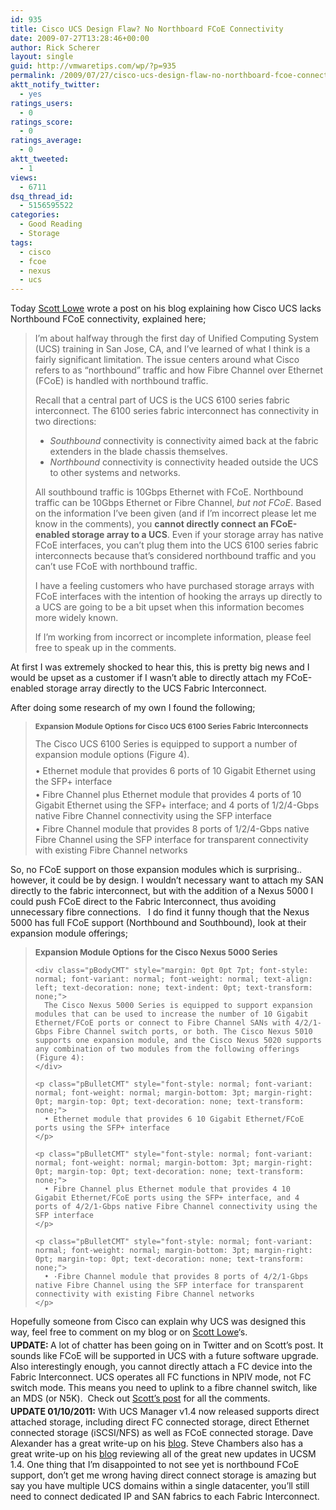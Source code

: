 ```yaml
---
id: 935
title: Cisco UCS Design Flaw? No Northboard FCoE Connectivity
date: 2009-07-27T13:28:46+00:00
author: Rick Scherer
layout: single
guid: http://vmwaretips.com/wp/?p=935
permalink: /2009/07/27/cisco-ucs-design-flaw-no-northboard-fcoe-connectivity/
aktt_notify_twitter:
  - yes
ratings_users:
  - 0
ratings_score:
  - 0
ratings_average:
  - 0
aktt_tweeted:
  - 1
views:
  - 6711
dsq_thread_id:
  - 5156595522
categories:
  - Good Reading
  - Storage
tags:
  - cisco
  - fcoe
  - nexus
  - ucs
---
```

Today <a href="http://blog.scottlowe.org/2009/07/27/potential-ucs-issue-northbound-fcoe-connectivity/#comment-45247" target="_blank">Scott Lowe</a> wrote a post on his blog explaining how Cisco UCS lacks Northbound FCoE connectivity, explained here;

> I’m about halfway through the first day of Unified Computing System (UCS) training in San Jose, CA, and I’ve learned of what I think is a fairly significant limitation. The issue centers around what Cisco refers to as “northbound” traffic and how Fibre Channel over Ethernet (FCoE) is handled with northbound traffic.
> 
> Recall that a central part of UCS is the UCS 6100 series fabric interconnect. The 6100 series fabric interconnect has connectivity in two directions:
> 
>   * _Southbound_ connectivity is connectivity aimed back at the fabric extenders in the blade chassis themselves.
>   * _Northbound_ connectivity is connectivity headed outside the UCS to other systems and networks.
> 
> All southbound traffic is 10Gbps Ethernet with FCoE. Northbound traffic can be 10Gbps Ethernet or Fibre Channel, _but not FCoE_. Based on the information I’ve been given (and if I’m incorrect please let me know in the comments), you **cannot directly connect an FCoE-enabled storage array to a UCS**. Even if your storage array has native FCoE interfaces, you can’t plug them into the UCS 6100 series fabric interconnects because that’s considered northbound traffic and you can’t use FCoE with northbound traffic.
> 
> I have a feeling customers who have purchased storage arrays with FCoE interfaces with the intention of hooking the arrays up directly to a UCS are going to be a bit upset when this information becomes more widely known.
> 
> If I’m working from incorrect or incomplete information, please feel free to speak up in the comments.

At first I was extremely shocked to hear this, this is pretty big news and I would be upset as a customer if I wasn&#8217;t able to directly attach my FCoE-enabled storage array directly to the UCS Fabric Interconnect.

After doing some research of my own I found the following;

<!--more-->

> <p class="pSubhead2CMT" style="font-size: 9pt; font-style: normal; font-variant: normal; font-weight: bold; margin-left: 0pt; margin-right: 0pt; text-align: left; text-decoration: none; text-indent: 0pt; text-transform: none;">
>   Expansion Module Options for Cisco UCS 6100 Series Fabric Interconnects
> </p>
> 
> <div class="pBodyCMT" style="margin: 0pt 0pt 7pt; font-style: normal; font-variant: normal; font-weight: normal; text-align: left; text-decoration: none; text-indent: 0pt; text-transform: none;">
>   The Cisco UCS 6100 Series is equipped to support a number of expansion module options (Figure 4).
> </div>
> 
> <p class="pBulletCMT" style="font-style: normal; font-variant: normal; font-weight: normal; margin-bottom: 3pt; margin-right: 0pt; margin-top: 0pt; text-decoration: none; text-transform: none;">
>   • Ethernet module that provides 6 ports of 10 Gigabit Ethernet using the SFP+ interface
> </p>
> 
> <p class="pBulletCMT" style="font-style: normal; font-variant: normal; font-weight: normal; margin-bottom: 3pt; margin-right: 0pt; margin-top: 0pt; text-decoration: none; text-transform: none;">
>   • Fibre Channel plus Ethernet module that provides 4 ports of 10 Gigabit Ethernet using the SFP+ interface; and 4 ports of 1/2/4-Gbps native Fibre Channel connectivity using the SFP interface
> </p>
> 
> <p class="pBulletCMT" style="font-style: normal; font-variant: normal; font-weight: normal; margin-bottom: 3pt; margin-right: 0pt; margin-top: 0pt; text-decoration: none; text-transform: none;">
>   • Fibre Channel module that provides 8 ports of 1/2/4-Gbps native Fibre Channel using the SFP interface for transparent connectivity with existing Fibre Channel networks
> </p>

<p class="pBulletCMT" style="font-style: normal; font-variant: normal; font-weight: normal; margin-bottom: 3pt; margin-right: 0pt; margin-top: 0pt; text-decoration: none; text-transform: none;">
  So, no FCoE support on those expansion modules which is surprising.. however, it could be by design. I wouldn&#8217;t necessary want to attach my SAN directly to the fabric interconnect, but with the addition of a Nexus 5000 I could push FCoE direct to the Fabric Interconnect, thus avoiding unnecessary fibre connections.   I do find it funny though that the Nexus 5000 has full FCoE support (Northbound and Southbound), look at their expansion module offerings;
</p>

<p class="pBulletCMT" style="font-style: normal; font-variant: normal; font-weight: normal; margin-bottom: 3pt; margin-right: 0pt; margin-top: 0pt; text-decoration: none; text-transform: none;">
  <blockquote>
    <p class="pSubhead1CMT" style="font-size: 10pt; font-style: normal; font-variant: normal; font-weight: bold; margin-left: 0pt; margin-right: 0pt; text-align: left; text-decoration: none; text-indent: 0pt; text-transform: none;">
      Expansion Module Options for the Cisco Nexus 5000 Series
    </p>
    
    <div class="pBodyCMT" style="margin: 0pt 0pt 7pt; font-style: normal; font-variant: normal; font-weight: normal; text-align: left; text-decoration: none; text-indent: 0pt; text-transform: none;">
      The Cisco Nexus 5000 Series is equipped to support expansion modules that can be used to increase the number of 10 Gigabit Ethernet/FCoE ports or connect to Fibre Channel SANs with 4/2/1-Gbps Fibre Channel switch ports, or both. The Cisco Nexus 5010 supports one expansion module, and the Cisco Nexus 5020 supports any combination of two modules from the following offerings (Figure 4):
    </div>
    
    <p class="pBulletCMT" style="font-style: normal; font-variant: normal; font-weight: normal; margin-bottom: 3pt; margin-right: 0pt; margin-top: 0pt; text-decoration: none; text-transform: none;">
      • Ethernet module that provides 6 10 Gigabit Ethernet/FCoE ports using the SFP+ interface
    </p>
    
    <p class="pBulletCMT" style="font-style: normal; font-variant: normal; font-weight: normal; margin-bottom: 3pt; margin-right: 0pt; margin-top: 0pt; text-decoration: none; text-transform: none;">
      • Fibre Channel plus Ethernet module that provides 4 10 Gigabit Ethernet/FCoE ports using the SFP+ interface, and 4 ports of 4/2/1-Gbps native Fibre Channel connectivity using the SFP interface
    </p>
    
    <p class="pBulletCMT" style="font-style: normal; font-variant: normal; font-weight: normal; margin-bottom: 3pt; margin-right: 0pt; margin-top: 0pt; text-decoration: none; text-transform: none;">
      • ·Fibre Channel module that provides 8 ports of 4/2/1-Gbps native Fibre Channel using the SFP interface for transparent connectivity with existing Fibre Channel networks
    </p>
  </blockquote>
  
  <p class="pBulletCMT" style="font-style: normal; font-variant: normal; font-weight: normal; margin-bottom: 3pt; margin-right: 0pt; margin-top: 0pt; text-decoration: none; text-transform: none;">
    Hopefully someone from Cisco can explain why UCS was designed this way, feel free to comment on my blog or on <a href="http://blog.scottlowe.org/2009/07/27/potential-ucs-issue-northbound-fcoe-connectivity/#comment-45247" target="_blank">Scott Lowe</a>&#8216;s.
  </p>
  
  <p class="pBulletCMT" style="font-style: normal; font-variant: normal; font-weight: normal; margin-bottom: 3pt; margin-right: 0pt; margin-top: 0pt; text-decoration: none; text-transform: none;">
    <strong>UPDATE: </strong>A lot of chatter has been going on in Twitter and on Scott&#8217;s post. It sounds like FCoE will be supported in UCS with a future software upgrade.  Also interestingly enough, you cannot directly attach a FC device into the Fabric Interconnect. UCS operates all FC functions in NPIV mode, not FC switch mode. This means you need to uplink to a fibre channel switch, like an MDS (or N5K).  Check out <a href="http://blog.scottlowe.org/2009/07/27/potential-ucs-issue-northbound-fcoe-connectivity/" target="_blank">Scott&#8217;s post</a> for all the comments.
  </p>
  
  <p class="pBulletCMT" style="font-style: normal; font-variant: normal; font-weight: normal; margin-bottom: 3pt; margin-right: 0pt; margin-top: 0pt; text-decoration: none; text-transform: none;">
    <strong>UPDATE 01/10/2011:</strong> With UCS Manager v1.4 now released supports direct attached storage, including direct FC connected storage, direct Ethernet connected storage (iSCSI/NFS) as well as FCoE connected storage. Dave Alexander has a great write-up on his <a href="http://www.unifiedcomputingblog.com/?p=187" target="_blank">blog</a>. Steve Chambers also has a great write-up on his <a href="http://viewyonder.com/2010/12/20/ciscoucs-1-4-is-here/" target="_blank">blog</a> reviewing all of the great new updates in UCSM 1.4. One thing that I&#8217;m disappointed to not see yet is northbound FCoE support, don&#8217;t get me wrong having direct connect storage is amazing but say you have multiple UCS domains within a single datacenter, you&#8217;ll still need to connect dedicated IP and SAN fabrics to each Fabric Interconnect.
  </p>